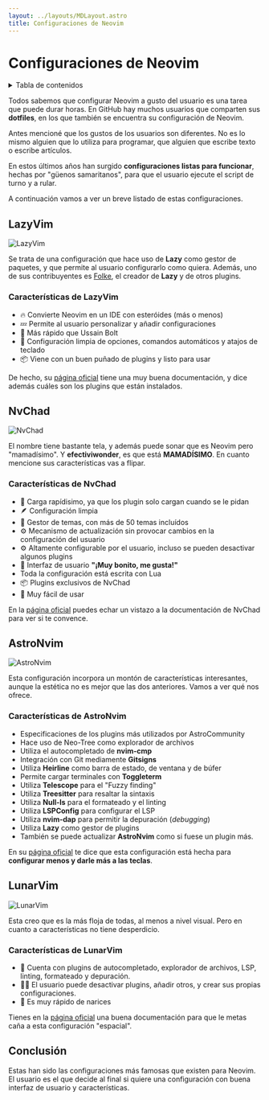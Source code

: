 ```yaml
---
layout: ../layouts/MDLayout.astro
title: Configuraciones de Neovim
---
```


# Configuraciones de Neovim

<details>
<summary>Tabla de contenidos</summary>

- [LazyVim](configuraciones-neovim/#lazyvim)
    - [Características de LazyVim](configuraciones-neovim/#características-de-lazyvim)
- [NvChad](configuraciones-neovim/#nvchad)
    - [Características de NvChad](configuraciones-neovim/#características-de-nvchad)
- [AstroNvim](configuraciones-neovim/#astronvim)
    - [Características de AstroNvim](configuraciones-neovim/#características-de-astronvim)
- [LunarVim](configuraciones-neovim/#lunarvim)
    - [Características de LunarVim](configuraciones-neovim/#características-de-lunarvim)
- [Conclusión](configuraciones-neovim/#conclusión)

</details>

Todos sabemos que configurar Neovim a gusto del usuario es una tarea que puede durar
horas. En GitHub hay muchos usuarios que comparten sus **dotfiles**, en los que
también se encuentra su configuración de Neovim.

Antes mencioné que los gustos de los usuarios son diferentes. No es lo mismo alguien
que lo utiliza para programar, que alguien que escribe texto o escribe artículos.

En estos últimos años han surgido **configuraciones listas para funcionar**, hechas
por "güenos samaritanos", para que el usuario ejecute el script de turno y a rular.

A continuación vamos a ver un breve listado de estas configuraciones.

## LazyVim

![LazyVim](https://user-images.githubusercontent.com/292349/213447056-92290767-ea16-430c-8727-ce994c93e9cc.png)

Se trata de una configuración que hace uso de **Lazy** como gestor de paquetes, y que
permite al usuario configurarlo como quiera. Además, uno de sus contribuyentes es [Folke](https://github.com/Folke), el creador
de **Lazy** y de otros plugins.

### Características de LazyVim

- 🔥 Convierte Neovim en un IDE con esteróides (más o menos)
- 💤 Permite al usuario personalizar y añadir configuraciones
- 🚀 Más rápido que Ussain Bolt
- 🧹 Configuración limpia de opciones, comandos automáticos y atajos de teclado
- 📦 Viene con un buen puñado de plugins y listo para usar

De hecho, su [página oficial](https://www.lazyvim.org) tiene una muy buena
documentación, y dice además cuáles son los plugins que están instalados.

## NvChad

![NvChad](https://camo.githubusercontent.com/c6c38eef47a0cfa9a5a46505a77da416b2ca724e71543f85c97a0cc3dba769ad/68747470733a2f2f6e76636861642e636f6d2f62616e6e65722e77656270)

El nombre tiene bastante tela, y además puede sonar que es Neovim pero "mamadísimo".
Y **efectiviwonder**, es que está **MAMADÍSIMO**. En cuanto mencione sus
características vas a flipar.

### Características de NvChad

- 🚀 Carga rapídisimo, ya que los plugin solo cargan cuando se le pidan
- 🪶 Configuración limpia
- 🎨 Gestor de temas, con más de 50 temas incluídos
- ⚙️ Mecanismo de actualización sin provocar cambios en la configuración del usuario
- ⚙️ Altamente configurable por el usuario, incluso se pueden desactivar algunos plugins
- 🦋 Interfaz de usuario **"¡Muy bonito, me gusta!"**
- Toda la configuración está escrita con Lua
- 📦 Plugins exclusivos de NvChad
- 🙂 Muy fácil de usar

En la [página oficial](https://nvchad.com) puedes echar un vistazo a la documentación de NvChad para ver si
te convence.

## AstroNvim

![AstroNvim](https://camo.githubusercontent.com/1aac7859f40a71189a6655d69f5871ba60744ee0c821b046851d7fc95a8de038/68747470733a2f2f617374726f6e76696d2e636f6d2f7468656d65732f6f766572766965772e706e67)

Esta configuración incorpora un montón de características interesantes, aunque la
estética no es mejor que las dos anteriores. Vamos a ver qué nos ofrece.

### Características de AstroNvim

- Especificaciones de los plugins más utilizados por AstroCommunity
- Hace uso de Neo-Tree como explorador de archivos
- Utiliza el autocompletado de **nvim-cmp**
- Integración con Git mediamente **Gitsigns**
- Utiliza **Heirline** como barra de estado, de ventana y de búfer
- Permite cargar terminales con **Toggleterm**
- Utiliza **Telescope** para el "Fuzzy finding"
- Utiliza **Treesitter** para resaltar la sintaxis
- Utiliza **Null-ls** para el formateado y el linting
- Utiliza **LSPConfig** para configurar el LSP
- Utiliza **nvim-dap** para permitir la depuración (_debugging_)
- Utiliza **Lazy** como gestor de plugins
- También se puede actualizar **AstroNvim** como si fuese un plugin más.

En su [página oficial](https://astronvim.com) te dice que esta configuración está hecha para **configurar menos
y darle más a las teclas**.

## LunarVim

![LunarVim](https://user-images.githubusercontent.com/29136904/191624942-3d75ef87-35cf-434d-850e-3e7cd5ce2ad0.png)

Esta creo que es la más floja de todas, al menos a nivel visual. Pero en cuanto a
características no tiene desperdicio.

### Características de LunarVim

- 🔭 Cuenta con plugins de autocompletado, explorador de archivos, LSP, linting,
  formateado y depuración.
- 🧑‍🚀 El usuario puede desactivar plugins, añadir otros, y crear sus propias
  configuraciones.
- 🚀 Es muy rápido de narices

Tienes en la [página oficial](https://www.lunarvim.org) una buena documentación para que le metas caña a esta configuración "espacial".

## Conclusión

Estas han sido las configuraciones más famosas que existen para Neovim. El usuario es
el que decide al final si quiere una configuración con buena interfaz de usuario y características.
